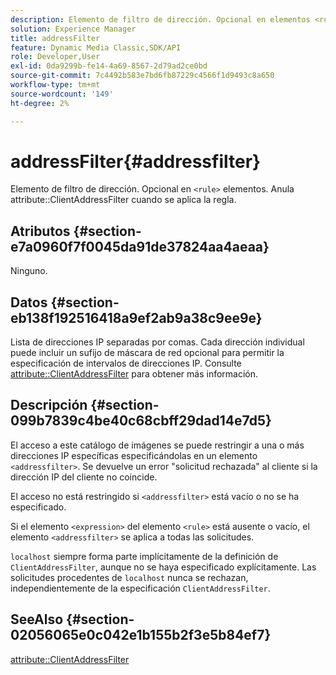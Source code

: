 ```yaml
---
description: Elemento de filtro de dirección. Opcional en elementos <rule>. Anula el atributo ClientAddressFilter cuando se aplica la regla.
solution: Experience Manager
title: addressFilter
feature: Dynamic Media Classic,SDK/API
role: Developer,User
exl-id: 0da9299b-fe14-4a69-8567-2d79ad2ce0bd
source-git-commit: 7c4492b583e7bd6fb87229c4566f1d9493c8a650
workflow-type: tm+mt
source-wordcount: '149'
ht-degree: 2%

---
```


# addressFilter{#addressfilter}

Elemento de filtro de dirección. Opcional en `<rule>` elementos. Anula attribute::ClientAddressFilter cuando se aplica la regla.

## Atributos {#section-e7a0960f7f0045da91de37824aa4aeaa}

Ninguno.

## Datos {#section-eb138f192516418a9ef2ab9a38c9ee9e}

Lista de direcciones IP separadas por comas. Cada dirección individual puede incluir un sufijo de máscara de red opcional para permitir la especificación de intervalos de direcciones IP. Consulte [attribute::ClientAddressFilter](/help/aem-is-ir-api/ir-api/material-cat/image-rendering-api-ref/c-ir-material-catalog/c-ir-attributes-reference/r-ir-clientaddressfilter.md) para obtener más información.

## Descripción {#section-099b7839c4be40c68cbff29dad14e7d5}

El acceso a este catálogo de imágenes se puede restringir a una o más direcciones IP específicas especificándolas en un elemento `<addressfilter>`. Se devuelve un error &quot;solicitud rechazada&quot; al cliente si la dirección IP del cliente no coincide.

El acceso no está restringido si `<addressfilter>` está vacío o no se ha especificado.

Si el elemento `<expression>` del elemento `<rule>` está ausente o vacío, el elemento `<addressfilter>` se aplica a todas las solicitudes.

`localhost` siempre forma parte implícitamente de la definición de `ClientAddressFilter`, aunque no se haya especificado explícitamente. Las solicitudes procedentes de `localhost` nunca se rechazan, independientemente de la especificación `ClientAddressFilter`.

## SeeAlso {#section-02056065e0c042e1b155b2f3e5b84ef7}

[attribute::ClientAddressFilter](../../../../../ir-api/material-cat/image-rendering-api-ref/c-ir-material-catalog/c-ir-attributes-reference/r-ir-clientaddressfilter.md#reference-52a541cec0b0424faf263d1fb4946b5f)

